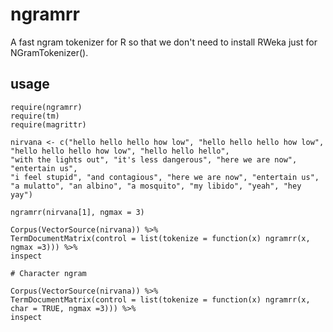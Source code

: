 # ngramrr
A fast ngram tokenizer for R so that we don't need to install RWeka just for NGramTokenizer().

## usage

```{r}
require(ngramrr)
require(tm)
require(magrittr)

nirvana <- c("hello hello hello how low", "hello hello hello how low",
"hello hello hello how low", "hello hello hello",
"with the lights out", "it's less dangerous", "here we are now", "entertain us",
"i feel stupid", "and contagious", "here we are now", "entertain us",
"a mulatto", "an albino", "a mosquito", "my libido", "yeah", "hey yay")

ngramrr(nirvana[1], ngmax = 3)

Corpus(VectorSource(nirvana)) %>%
TermDocumentMatrix(control = list(tokenize = function(x) ngramrr(x, ngmax =3))) %>%
inspect

# Character ngram

Corpus(VectorSource(nirvana)) %>%
TermDocumentMatrix(control = list(tokenize = function(x) ngramrr(x, char = TRUE, ngmax =3))) %>%
inspect
```
